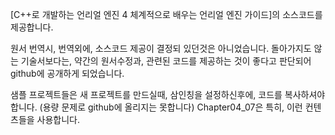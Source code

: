 [C++로 개발하는 언리얼 엔진 4 체계적으로 배우는 언리얼 엔진 가이드]의 소스코드를 제공합니다.

원서 번역시, 번역외에, 소스코드 제공이 결정되 있던것은 아니었습니다.
돌아가지도 않는 기술서보다는, 약간의 원서수정과, 관련된 코드를 제공하는 것이 좋다고 판단되어 github에 공개하게 되었습니다.


샘플 프로젝트들은 새 프로젝트를 만드실때, 삼인칭을 설정하신후에, 코드를 복사하셔야 합니다.
(용량 문제로 github에 올리지는 못합니다)
Chapter04_07은 특히, 이런 컨텐츠들을 사용합니다.
